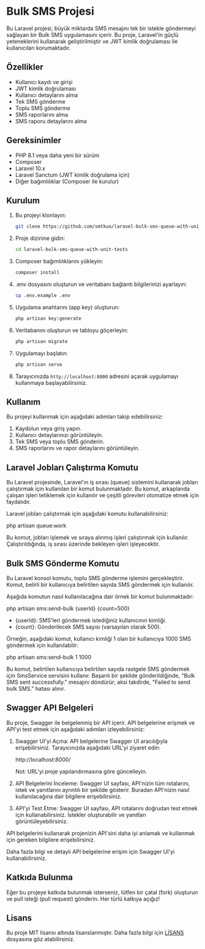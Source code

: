 
# Bulk SMS Projesi

Bu Laravel projesi, büyük miktarda SMS mesajını tek bir istekle göndermeyi sağlayan bir Bulk SMS uygulamasını içerir. Bu proje, Laravel'in güçlü yeteneklerini kullanarak geliştirilmiştir ve JWT kimlik doğrulaması ile kullanıcıları korumaktadır.

## Özellikler

- Kullanıcı kaydı ve girişi
- JWT kimlik doğrulaması
- Kullanıcı detaylarını alma
- Tek SMS gönderme
- Toplu SMS gönderme
- SMS raporlarını alma
- SMS raporu detaylarını alma

## Gereksinimler

- PHP 8.1 veya daha yeni bir sürüm
- Composer
- Laravel 10.x
- Laravel Sanctum (JWT kimlik doğrulama için)
- Diğer bağımlılıklar (Composer ile kurulur)

## Kurulum

1. Bu projeyi klonlayın:

   ```bash
   git clone https://github.com/smtkuo/laravel-bulk-sms-queue-with-unit-tests
   ```

2. Proje dizinine gidin:

   ```bash
   cd laravel-bulk-sms-queue-with-unit-tests
   ```

3. Composer bağımlılıklarını yükleyin:

   ```bash
   composer install
   ```

4. .env dosyasını oluşturun ve veritabanı bağlantı bilgilerinizi ayarlayın:

   ```bash
   cp .env.example .env
   ```

5. Uygulama anahtarını (app key) oluşturun:

   ```bash
   php artisan key:generate
   ```

6. Veritabanını oluşturun ve tabloyu göçerleyin:

   ```bash
   php artisan migrate
   ```

7. Uygulamayı başlatın:

   ```bash
   php artisan serve
   ```

8. Tarayıcınızda `http://localhost:8000` adresini açarak uygulamayı kullanmaya başlayabilirsiniz.

## Kullanım

Bu projeyi kullanmak için aşağıdaki adımları takip edebilirsiniz:

1. Kaydolun veya giriş yapın.
2. Kullanıcı detaylarınızı görüntüleyin.
3. Tek SMS veya toplu SMS gönderin.
4. SMS raporlarını ve rapor detaylarını görüntüleyin.

## Laravel Jobları Çalıştırma Komutu

Bu Laravel projesinde, Laravel'ın iş sırası (queue) sistemini kullanarak jobları çalıştırmak için kullanılan bir komut bulunmaktadır. Bu komut, arkaplanda çalışan işleri tetiklemek için kullanılır ve çeşitli görevleri otomatize etmek için faydalıdır.

Laravel jobları çalıştırmak için aşağıdaki komutu kullanabilirsiniz:

php artisan queue:work

Bu komut, jobları işlemek ve sıraya alınmış işleri çalıştırmak için kullanılır. Çalıştırıldığında, iş sırası üzerinde bekleyen işleri işleyecektir.


## Bulk SMS Gönderme Komutu

Bu Laravel konsol komutu, toplu SMS gönderme işlemini gerçekleştirir. Komut, belirli bir kullanıcıya belirtilen sayıda SMS göndermek için kullanılır.

Aşağıda komutun nasıl kullanılacağına dair örnek bir komut bulunmaktadır:

php artisan sms:send-bulk {userId} {count=500}

- {userId}: SMS'leri göndermek istediğiniz kullanıcının kimliği.
- {count}: Gönderilecek SMS sayısı (varsayılan olarak 500).

Örneğin, aşağıdaki komut, kullanıcı kimliği 1 olan bir kullanıcıya 1000 SMS göndermek için kullanılabilir:

php artisan sms:send-bulk 1 1000

Bu komut, belirtilen kullanıcıya belirtilen sayıda rastgele SMS göndermek için SmsService servisini kullanır. Başarılı bir şekilde gönderildiğinde, "Bulk SMS sent successfully." mesajını döndürür; aksi takdirde, "Failed to send bulk SMS." hatası alınır.

## Swagger API Belgeleri

Bu proje, Swagger ile belgelenmiş bir API içerir. API belgelerine erişmek ve API'yi test etmek için aşağıdaki adımları izleyebilirsiniz:

1. Swagger UI'yi Açma: API belgelerine Swagger UI aracılığıyla erişebilirsiniz. Tarayıcınızda aşağıdaki URL'yi ziyaret edin:

   http://localhost:8000/

   Not: URL'yi proje yapılandırmasına göre güncelleyin.

2. API Belgelerini İnceleme: Swagger UI sayfası, API'nizin tüm rotalarını, istek ve yanıtlarını ayrıntılı bir şekilde gösterir. Buradan API'nizin nasıl kullanılacağına dair bilgilere erişebilirsiniz.

3. API'yi Test Etme: Swagger UI sayfası, API rotalarını doğrudan test etmek için kullanabilirsiniz. İstekler oluşturabilir ve yanıtları görüntüleyebilirsiniz.

API belgelerini kullanarak projenizin API'sini daha iyi anlamak ve kullanmak için gereken bilgilere erişebilirsiniz.

Daha fazla bilgi ve detaylı API belgelerine erişim için Swagger UI'yi kullanabilirsiniz.

## Katkıda Bulunma

Eğer bu projeye katkıda bulunmak isterseniz, lütfen bir çatal (fork) oluşturun ve pull isteği (pull request) gönderin. Her türlü katkıya açığız!

## Lisans

Bu proje MIT lisansı altında lisanslanmıştır. Daha fazla bilgi için [LİSANS](LICENSE) dosyasına göz atabilirsiniz.
